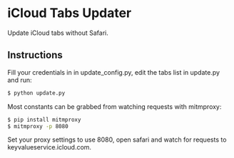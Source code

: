 iCloud Tabs Updater
==================

Update iCloud tabs without Safari.

Instructions
------------
Fill your credentials in in update_config.py, edit the tabs list in update.py and run:

```bash
$ python update.py
```

Most constants can be grabbed from watching requests with mitmproxy:

```bash
$ pip install mitmproxy
$ mitmproxy -p 8080 
```
Set your proxy settings to use 8080, open safari and watch for requests to keyvalueservice.icloud.com.
